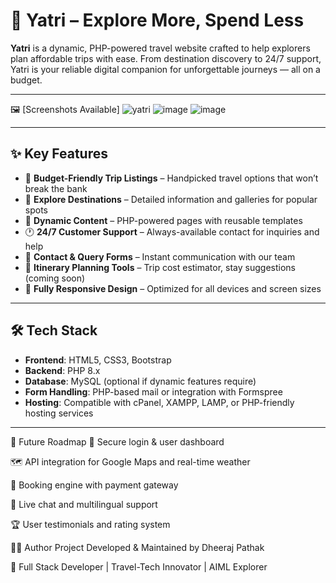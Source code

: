 # 🧭 Yatri – Explore More, Spend Less

**Yatri** is a dynamic, PHP-powered travel website crafted to help explorers plan affordable trips with ease. From destination discovery to 24/7 support, Yatri is your reliable digital companion for unforgettable journeys — all on a budget.

---
  
🖼️ [Screenshots Available]
![yatri](https://github.com/user-attachments/assets/3d52dde7-327a-48ba-8940-591cbbda40f2)
![image](https://github.com/user-attachments/assets/051a56d3-14ec-46bd-9c2e-a81e6f4623fc)
![image](https://github.com/user-attachments/assets/dfc7319e-18de-421b-abef-d1a23fb72450)


---

## ✨ Key Features

- 💸 **Budget-Friendly Trip Listings** – Handpicked travel options that won’t break the bank
- 🧳 **Explore Destinations** – Detailed information and galleries for popular spots
- 🔄 **Dynamic Content** – PHP-powered pages with reusable templates
- 🕐 **24/7 Customer Support** – Always-available contact for inquiries and help
- 📩 **Contact & Query Forms** – Instant communication with our team
- 🧠 **Itinerary Planning Tools** – Trip cost estimator, stay suggestions (coming soon)
- 📱 **Fully Responsive Design** – Optimized for all devices and screen sizes

---

## 🛠 Tech Stack

- **Frontend**: HTML5, CSS3, Bootstrap
- **Backend**: PHP 8.x
- **Database**: MySQL (optional if dynamic features require)
- **Form Handling**: PHP-based mail or integration with Formspree
- **Hosting**: Compatible with cPanel, XAMPP, LAMP, or PHP-friendly hosting services

---
🚀 Future Roadmap
🔐 Secure login & user dashboard

🗺️ API integration for Google Maps and real-time weather

🧾 Booking engine with payment gateway

💬 Live chat and multilingual support

🏆 User testimonials and rating system

👨‍💻 Author
Project Developed & Maintained by Dheeraj Pathak

🎯 Full Stack Developer | Travel-Tech Innovator | AIML Explorer


